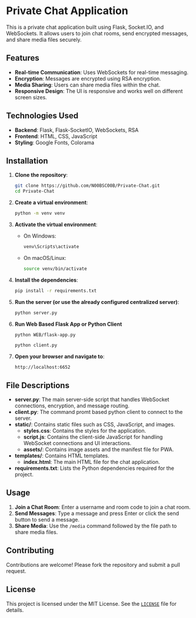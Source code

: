 # Private Chat Application

This is a private chat application built using Flask, Socket.IO, and WebSockets. It allows users to join chat rooms, send encrypted messages, and share media files securely.

## Features

-   **Real-time Communication**: Uses WebSockets for real-time messaging.
-   **Encryption**: Messages are encrypted using RSA encryption.
-   **Media Sharing**: Users can share media files within the chat.
-   **Responsive Design**: The UI is responsive and works well on different screen sizes.

## Technologies Used

-   **Backend**: Flask, Flask-SocketIO, WebSockets, RSA
-   **Frontend**: HTML, CSS, JavaScript
-   **Styling**: Google Fonts, Colorama

## Installation

1. **Clone the repository**:

    ```bash
    git clone https://github.com/N00BSC00B/Private-Chat.git
    cd Private-Chat
    ```

2. **Create a virtual environment**:

    ```bash
    python -m venv venv
    ```

3. **Activate the virtual environment**:

    - On Windows:
        ```bash
        venv\Scripts\activate
        ```
    - On macOS/Linux:
        ```bash
        source venv/bin/activate
        ```

4. **Install the dependencies**:

    ```bash
    pip install -r requirements.txt
    ```

5. **Run the server (or use the already configured centralized server)**:

    ```bash
    python server.py
    ```

6. **Run Web Based Flask App or Python Client**

    ```bash
    python WEB/flask-app.py
    ```

    ```bash
    python client.py
    ```

7. **Open your browser and navigate to**:
    ```
    http://localhost:6652
    ```

## File Descriptions

-   **server.py**: The main server-side script that handles WebSocket connections, encryption, and message routing.
-   **client.py**: The command promt based python client to connect to the server.
-   **static/**: Contains static files such as CSS, JavaScript, and images.
    -   **styles.css**: Contains the styles for the application.
    -   **script.js**: Contains the client-side JavaScript for handling WebSocket connections and UI interactions.
    -   **assets/**: Contains image assets and the manifest file for PWA.
-   **templates/**: Contains HTML templates.
    -   **index.html**: The main HTML file for the chat application.
-   **requirements.txt**: Lists the Python dependencies required for the project.

## Usage

1. **Join a Chat Room**: Enter a username and room code to join a chat room.
2. **Send Messages**: Type a message and press Enter or click the send button to send a message.
3. **Share Media**: Use the `/media` command followed by the file path to share media files.

## Contributing

Contributions are welcome! Please fork the repository and submit a pull request.

## License

This project is licensed under the MIT License. See the [`LICENSE`](LICENSE) file for details.

